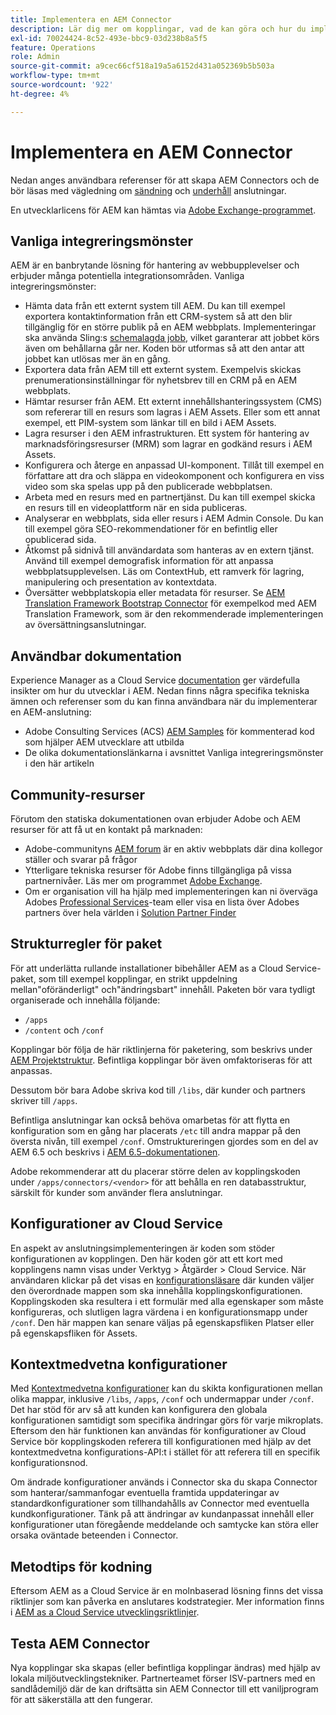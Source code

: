 ```yaml
---
title: Implementera en AEM Connector
description: Lär dig mer om kopplingar, vad de kan göra och hur du implementerar dessa värdefulla verktyg i Experience Manager.
exl-id: 70024424-8c52-493e-bbc9-03d238b8a5f5
feature: Operations
role: Admin
source-git-commit: a9cec66cf518a19a5a6152d431a052369b5b503a
workflow-type: tm+mt
source-wordcount: '922'
ht-degree: 4%

---
```



Implementera en AEM Connector
=============================

Nedan anges användbara referenser för att skapa AEM Connectors och de bör läsas med vägledning om [sändning](submit.md) och [underhåll](maintain.md) anslutningar.

En utvecklarlicens för AEM kan hämtas via [Adobe Exchange-programmet](https://partners.adobe.com/technologyprogram/experiencecloud.html).

Vanliga integreringsmönster
---------------------------

AEM är en banbrytande lösning för hantering av webbupplevelser och erbjuder många potentiella integrationsområden. Vanliga integreringsmönster:

* Hämta data från ett externt system till AEM. Du kan till exempel exportera kontaktinformation från ett CRM-system så att den blir tillgänglig för en större publik på en AEM webbplats.  Implementeringar ska använda Sling:s [schemalagda jobb](https://sling.apache.org/documentation/bundles/apache-sling-eventing-and-job-handling.html#scheduled-jobs), vilket garanterar att jobbet körs även om behållarna går ner. Koden bör utformas så att den antar att jobbet kan utlösas mer än en gång.
* Exportera data från AEM till ett externt system. Exempelvis skickas prenumerationsinställningar för nyhetsbrev till en CRM på en AEM webbplats.
* Hämtar resurser från AEM. Ett externt innehållshanteringssystem (CMS) som refererar till en resurs som lagras i AEM Assets. Eller som ett annat exempel, ett PIM-system som länkar till en bild i AEM Assets.
* Lagra resurser i den AEM infrastrukturen. Ett system för hantering av marknadsföringsresurser (MRM) som lagrar en godkänd resurs i AEM Assets.
* Konfigurera och återge en anpassad UI-komponent. Tillåt till exempel en författare att dra och släppa en videokomponent och konfigurera en viss video som ska spelas upp på den publicerade webbplatsen.
* Arbeta med en resurs med en partnertjänst. Du kan till exempel skicka en resurs till en videoplattform när en sida publiceras.
* Analyserar en webbplats, sida eller resurs i AEM Admin Console. Du kan till exempel göra SEO-rekommendationer för en befintlig eller opublicerad sida.
* Åtkomst på sidnivå till användardata som hanteras av en extern tjänst. Använd till exempel demografisk information för att anpassa webbplatsupplevelsen. Läs om ContextHub, ett ramverk för lagring, manipulering och presentation av kontextdata.
* Översätter webbplatskopia eller metadata för resurser. Se [AEM Translation Framework Bootstrap Connector](https://github.com/Adobe-Marketing-Cloud/aem-translation-framework-bootstrap-connector) för exempelkod med AEM Translation Framework, som är den rekommenderade implementeringen av översättningsanslutningar.


Användbar dokumentation
--------------------

Experience Manager as a Cloud Service [documentation](../overview/introduction.md) ger värdefulla insikter om hur du utvecklar i AEM. Nedan finns några specifika tekniska ämnen och referenser som du kan finna användbara när du implementerar en AEM-anslutning:

* Adobe Consulting Services (ACS) [AEM Samples](https://adobe-consulting-services.github.io/acs-aem-samples/) för kommenterad kod som hjälper AEM utvecklare att utbilda
* De olika dokumentationslänkarna i avsnittet Vanliga integreringsmönster i den här artikeln

Community-resurser
--------------------

Förutom den statiska dokumentationen ovan erbjuder Adobe och AEM resurser för att få ut en kontakt på marknaden:

* Adobe-communityns [AEM forum](https://help-forums.adobe.com/content/adobeforums/en/experience-manager-forum/adobe-experience-manager.html) är en aktiv webbplats där dina kollegor ställer och svarar på frågor
* Ytterligare tekniska resurser för Adobe finns tillgängliga på vissa partnernivåer. Läs mer om programmet [Adobe Exchange](https://partners.adobe.com/technologyprogram/experiencecloud.html).
* Om er organisation vill ha hjälp med implementeringen kan ni överväga Adobes [Professional Services](https://solutionpartners.adobe.com/s/directory)-team eller visa en lista över Adobes partners över hela världen i [Solution Partner Finder](https://solutionpartners.adobe.com/s/directory/)

Strukturregler för paket
-----------------------

För att underlätta rullande installationer bibehåller AEM as a Cloud Service-paket, som till exempel kopplingar, en strikt uppdelning mellan&quot;oföränderligt&quot; och&quot;ändringsbart&quot; innehåll. Paketen bör vara tydligt organiserade och innehålla följande:

* `/apps`
* `/content` och `/conf`

Kopplingar bör följa de här riktlinjerna för paketering, som beskrivs under [AEM Projektstruktur](/help/implementing/developing/introduction/aem-project-content-package-structure.md). Befintliga kopplingar bör även omfaktoriseras för att anpassas.

Dessutom bör bara Adobe skriva kod till `/libs`, där kunder och partners skriver till `/apps`.

Befintliga anslutningar kan också behöva omarbetas för att flytta en konfiguration som en gång har placerats `/etc` till andra mappar på den översta nivån, till exempel `/conf`. Omstruktureringen gjordes som en del av AEM 6.5 och beskrivs i [AEM 6.5-dokumentationen](https://experienceleague.adobe.com/en/docs/experience-manager-65/content/implementing/deploying/restructuring/repository-restructuring).

Adobe rekommenderar att du placerar större delen av kopplingskoden under `/apps/connectors/<vendor>` för att behålla en ren databasstruktur, särskilt för kunder som använder flera anslutningar.

Konfigurationer av Cloud Service
-----------------------------

En aspekt av anslutningsimplementeringen är koden som stöder konfigurationen av kopplingen. Den här koden gör att ett kort med kopplingens namn visas under Verktyg > Åtgärder > Cloud Service. När användaren klickar på det visas en [konfigurationsläsare](/help/implementing/developing/introduction/configurations.md#using-configuration-browser) där kunden väljer den överordnade mappen som ska innehålla kopplingskonfigurationen. Kopplingskoden ska resultera i ett formulär med alla egenskaper som måste konfigureras, och slutligen lagra värdena i en konfigurationsmapp under `/conf`. Den här mappen kan senare väljas på egenskapsfliken Platser eller på egenskapsfliken för Assets.


Kontextmedvetna konfigurationer
-----------------------------

Med [Kontextmedvetna konfigurationer](https://sling.apache.org/documentation/bundles/context-aware-configuration/context-aware-configuration.html) kan du skikta konfigurationen mellan olika mappar, inklusive `/libs`, `/apps`, `/conf` och undermappar under `/conf`. Det har stöd för arv så att kunden kan konfigurera den globala konfigurationen samtidigt som specifika ändringar görs för varje mikroplats. Eftersom den här funktionen kan användas för konfigurationer av Cloud Service bör kopplingskoden referera till konfigurationen med hjälp av det kontextmedvetna konfigurations-API:t i stället för att referera till en specifik konfigurationsnod.

Om ändrade konfigurationer används i Connector ska du skapa Connector som hanterar/sammanfogar eventuella framtida uppdateringar av standardkonfigurationer som tillhandahålls av Connector med eventuella kundkonfigurationer. Tänk på att ändringar av kundanpassat innehåll eller konfigurationer utan föregående meddelande och samtycke kan störa eller orsaka oväntade beteenden i Connector.

Metodtips för kodning
----------------------

Eftersom AEM as a Cloud Service är en molnbaserad lösning finns det vissa riktlinjer som kan påverka en anslutares kodstrategier. Mer information finns i [AEM as a Cloud Service utvecklingsriktlinjer](/help/implementing/developing/introduction/development-guidelines.md).

Testa AEM Connector
-------------------------

Nya kopplingar ska skapas (eller befintliga kopplingar ändras) med hjälp av lokala miljöutvecklingstekniker. Partnerteamet förser ISV-partners med en sandlådemiljö där de kan driftsätta sin AEM Connector till ett vaniljprogram för att säkerställa att den fungerar.
